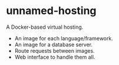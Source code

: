 # unnamed-hosting

A Docker-based virtual hosting.
- An image for each language/framework.
- An image for a database server.
- Route requests between images.
- Web interface to handle them all.
